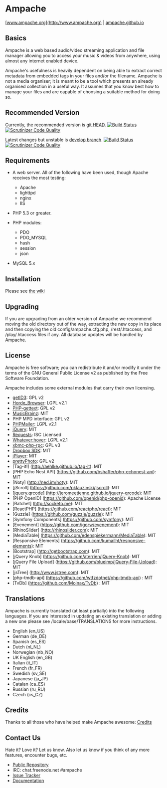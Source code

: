 Ampache
=======
[www.ampache.org](http://www.ampache.org) |
[ampache.github.io](http://ampache.github.io)

Basics
------

Ampache is a web based audio/video streaming application and file
manager allowing you to access your music & videos from anywhere,
using almost any internet enabled device.

Ampache's usefulness is heavily dependent on being able to extract
correct metadata from embedded tags in your files and/or the filename.
Ampache is not a media organiser; it is meant to be a tool which
presents an already organised collection in a useful way. It assumes
that you know best how to manage your files and are capable of
choosing a suitable method for doing so.

Recommended Version
-------------------

Currently, the recommended version is [git HEAD](https://github.com/ampache/ampache/archive/master.tar.gz).
[![Build Status](https://api.travis-ci.org/ampache/ampache.png?branch=master)](https://travis-ci.org/ampache/ampache)
[![Scrutinizer Code Quality](https://scrutinizer-ci.com/g/ampache/ampache/badges/quality-score.png?b=master)](https://scrutinizer-ci.com/g/ampache/ampache/?branch=master)

Latest changes but unstable is [develop branch](https://github.com/ampache/ampache/archive/develop.tar.gz).
[![Build Status](https://api.travis-ci.org/ampache/ampache.png?branch=develop)](https://travis-ci.org/ampache/ampache)
[![Scrutinizer Code Quality](https://scrutinizer-ci.com/g/ampache/ampache/badges/quality-score.png?b=develop)](https://scrutinizer-ci.com/g/ampache/ampache/?branch=develop)

Requirements
------------

* A web server. All of the following have been used, though Apache
receives the most testing:
    * Apache
    * lighttpd
    * nginx
    * IIS

* PHP 5.3 or greater.

* PHP modules:
    * PDO
    * PDO_MYSQL
    * hash
    * session
    * json

* MySQL 5.x

Installation
------------

Please see [the wiki](https://github.com/ampache/ampache/wiki/Installation)

Upgrading
---------

If you are upgrading from an older version of Ampache we recommend
moving the old directory out of the way, extracting the new copy in
its place and then copying the old config/ampache.cfg.php, /rest/.htaccess,
and /play/.htaccess files if any. All database updates will be handled by Ampache.

License
-------

Ampache is free software; you can redistribute it and/or
modify it under the terms of the GNU General Public License v2
as published by the Free Software Foundation.

Ampache includes some external modules that carry their own licensing.

* [getID3](http://getid3.sourceforge.net): GPL v2
* [Horde_Browser](http://www.horde.org): LGPL v2.1
* [PHP-gettext](https://launchpad.net/php-gettext): GPL v2
* [MusicBrainz](https://github.com/mikealmond/MusicBrainz): MIT
* PHP MPD interface: GPL v2
* [PHPMailer](https://github.com/PHPMailer/PHPMailer): LGPL v2.1
* [jQuery](http://jquery.org): MIT
* [Requests](http://requests.ryanmccue.info): ISC Licensed
* [Whatever:hover](http://www.xs4all.nl/~peterned): LGPL v2.1
* [xbmc-php-rpc](https://github.com/karlrixon/xbmc-php-rpc): GPL v3
* [Dropbox SDK](https://github.com/dropbox/dropbox-sdk-php): MIT
* [jPlayer](http://jplayer.org): MIT
* [prettyPhoto](http://www.no-margin-for-errors.com/projects/prettyphoto-jquery-lightbox-clone): GPL v2
* [Tag-it!] (http://aehlke.github.io/tag-it): MIT
* [PHP Echo Nest API] (https://github.com/bshaffer/php-echonest-api): MIT
* [Noty] (http://ned.im/noty): MIT
* [jScroll] (https://github.com/pklauzinski/jscroll): MIT
* [jquery.qrcode] (http://jeromeetienne.github.io/jquery-qrcode): MIT
* [PHP OpenID] (https://github.com/openid/php-openid): Apache License
* [Ratchet] (http://socketo.me): MIT
* [ReactPHP] (https://github.com/reactphp/react): MIT
* [Guzzle] (https://github.com/guzzle/guzzle): MIT
* [Symfony Components] (https://github.com/symfony): MIT
* [Evenement] (https://github.com/igorw/evenement): MIT
* [RhinoSlider] (http://rhinoslider.com): MIT
* [MediaTable] (https://github.com/edenspiekermann/MediaTable): MIT
* [Responsive Elements] (https://github.com/kumailht/responsive-elements): MIT
* [Bootstrap] (http://getbootstrap.com): MIT
* [jQuery Knob] (https://github.com/aterrien/jQuery-Knob): MIT
* [jQuery File Upload] (https://github.com/blueimp/jQuery-File-Upload): MIT
* [jsTree] (http://www.jstree.com): MIT
* [php-tmdb-api] (https://github.com/wtfzdotnet/php-tmdb-api) : MIT
* [TvDb] (https://github.com/Moinax/TvDb) : MIT


Translations
------------

Ampache is currently translated (at least partially) into the
following languages. If you are interested in updating an existing
translation or adding a new one please see /locale/base/TRANSLATIONS
for more instructions.

* English	(en_US)
* German	(de_DE)
* Spanish	(es_ES)
* Dutch		(nl_NL)
* Norwegian	(nb_NO)
* UK English	(en_GB)
* Italian	(it_IT)
* French	(fr_FR)
* Swedish	(sv_SE)
* Japanese	(ja_JP) 
* Catalan	(ca_ES)
* Russian	(ru_RU)
* Czech (cs_CZ)

Credits
-------

Thanks to all those who have helped make Ampache awesome: [Credits](docs/ACKNOWLEDGEMENTS)


Contact Us
----------

Hate it? Love it? Let us know. Also let us know if you think of any
more features, encounter bugs, etc.

* [Public Repository](http://github.com/ampache)
* IRC: chat.freenode.net #ampache
* [Issue Tracker](https://github.com/ampache/ampache/issues)
* [Documentation](https://github.com/ampache/ampache/wiki)

